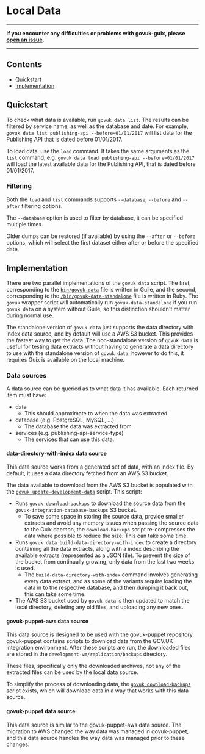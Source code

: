 # Local Data

***
__If you encounter any difficulties or problems with govuk-guix, please [open an issue][open-an-issue].__
***
[open-an-issue]: https://github.com/alphagov/govuk-guix/issues

## Contents

 - [Quickstart](#quickstart)
 - [Implementation](#implementation)

## Quickstart

To check what data is available, run `govuk data list`. The results
can be filtered by service name, as well as the database and date. For
example, `govuk data list publishing-api --before=01/01/2017` will
list data for the Publishing API that is dated before 01/01/2017.

To load data, use the `load` command. It takes the same arguments as
the `list` command, e.g. `govuk data load publishing-api
--before=01/01/2017` will load the latest available data for the
Publishing API, that is dated before 01/01/2017.

### Filtering

Both the `load` and `list` commands supports `--database`, `--before`
and `--after` filtering options.

The `--database` option is used to filter by database, it can be
specified multiple times.

Older dumps can be restored (if available) by using the `--after` or
`--before` options, which will select the first dataset either after
or before the specified date.

## Implementation

There are two parallel implementations of the `govuk data` script. The first,
corresponding to the [`bin/govuk-data`][govuk-data] file is written in Guile,
and the second, corresponding to the
[`/bin/govuk-data-standalone`][govuk-data-standalone] file is written in
Ruby. The `govuk` wrapper script will automatically run
`govuk-data-standalone` if you run `govuk data` on a system without Guile, so
this distinction shouldn't matter during normal use.

The standalone version of `govuk data` just supports the data directory with
index data source, and by default will use a AWS S3 bucket. This provides the
fastest way to get the data. The non-standalone version of `govuk data` is
useful for testing data extracts without having to generate a data directory
to use with the standalone version of `govuk data`, however to do this, it
requires Guix is available on the local machine.

[govuk-data]: ../bin/govuk-data
[govuk-data-standalone]: ../bin/govuk-data-standalone

### Data sources

A data source can be queried as to what data it has available. Each
returned item must have:

 - date
   - This should approximate to when the data was extracted.
 - database (e.g. PostgreSQL, MySQL, ...)
   - The database the data was extracted from.
 - services (e.g. publishing-api-service-type)
   - The services that can use this data.

#### data-directory-with-index data source

This data source works from a generated set of data, with an index file. By
default, it uses a data directory fetched from an AWS S3 bucket.

The data available to download from the AWS S3 bucket is populated with the
[`govuk update-development-data`][govuk-update-development-data]
script. This script:

 - Runs [`govuk download-backups`][govuk-download-backups] to download the
   source data from the `govuk-integration-database-backups` S3 bucket.
    - To save some space in storing the source data, provide smaller extracts
      and avoid any memory issues when passing the source data to the Guix
      daemon, the `download-backups` script re-compresses the data where
      possible to reduce the size. This can take some time.
 - Runs `govuk data build-data-directory-with-index` to create a directory
   containing all the data extracts, along with a index describing the
   available extracts (represented as a JSON file). To prevent the size of the
   bucket from continually growing, only data from the last two weeks is used.
    - The `build-data-directory-with-index` command involves generating every
      data extract, and as some of the variants require loading the data in to
      the respective database, and then dumping it back out, this can take
      some time.
 - The AWS S3 bucket used by `govuk data` is then updated to match the local
   directory, deleting any old files, and uploading any new ones.

[govuk-update-development-data]: ../bin/govuk-update-development-data

#### govuk-puppet-aws data source

This data source is designed to be used with the govuk-puppet
repository. govuk-puppet contains scripts to download data from the
GOV.UK integration environment. After these scripts are run, the
downloaded files are stored in the
`development-vm/replication/backups` directory.

These files, specifically only the downloaded archives, not any of the
extracted files can be used by the local data source.

To simplify the process of downloading data, the
[`govuk download-backups`][govuk-download-backups] script exists, which will
download data in a way that works with this data source.

[govuk-download-backups]: ../bin/govuk-download-backups

#### govuk-puppet data source

This data source is similar to the govuk-puppet-aws data source. The migration
to AWS changed the way data was managed in govuk-puppet, and this data source
handles the way data was managed prior to these changes.

[govuk-guix]: https://github.com/alphagov/govuk-guix
